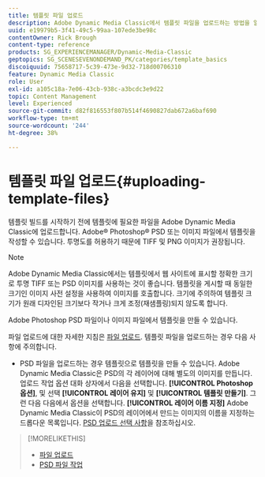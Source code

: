 ```yaml
---
title: 템플릿 파일 업로드
description: Adobe Dynamic Media Classic에서 템플릿 파일을 업로드하는 방법을 알아봅니다.
uuid: e19979b5-3f41-49c5-99aa-107ede3be98c
contentOwner: Rick Brough
content-type: reference
products: SG_EXPERIENCEMANAGER/Dynamic-Media-Classic
geptopics: SG_SCENESEVENONDEMAND_PK/categories/template_basics
discoiquuid: 75658717-5c39-473e-9d32-718d00706310
feature: Dynamic Media Classic
role: User
exl-id: a105c18a-7e06-43cb-938c-a3bcdc3e9d22
topic: Content Management
level: Experienced
source-git-commit: d82f816553f807b514f4690827dab672a6baf690
workflow-type: tm+mt
source-wordcount: '244'
ht-degree: 38%

---
```


# 템플릿 파일 업로드{#uploading-template-files}

템플릿 빌드를 시작하기 전에 템플릿에 필요한 파일을 Adobe Dynamic Media Classic에 업로드합니다. Adobe® Photoshop® PSD 또는 이미지 파일에서 템플릿을 작성할 수 있습니다. 투명도를 허용하기 때문에 TIFF 및 PNG 이미지가 권장됩니다.

>[!NOTE]
>
>Adobe Dynamic Media Classic에서는 템플릿에서 웹 사이트에 표시할 정확한 크기로 투명 TIFF 또는 PSD 이미지를 사용하는 것이 좋습니다. 템플릿을 게시할 때 동일한 크기인 이미지 사전 설정을 사용하여 이미지를 호출합니다. 크기에 주의하여 템플릿 크기가 원래 디자인된 크기보다 작거나 크게 조정(재샘플링)되지 않도록 합니다.

Adobe Photoshop PSD 파일이나 이미지 파일에서 템플릿을 만들 수 있습니다.

파일 업로드에 대한 자세한 지침은 [파일 업로드](uploading-files.md#uploading_files). 템플릿 파일을 업로드하는 경우 다음 사항에 주의합니다.

* PSD 파일을 업로드하는 경우 템플릿으로 템플릿을 만들 수 있습니다. Adobe Dynamic Media Classic은 PSD의 각 레이어에 대해 별도의 이미지를 만듭니다. 업로드 작업 옵션 대화 상자에서 다음을 선택합니다. **[!UICONTROL Photoshop 옵션]**, 및 선택 **[!UICONTROL 레이어 유지]** 및 **[!UICONTROL 템플릿 만들기]**. 그런 다음 다음에서 옵션을 선택합니다. **[!UICONTROL 레이어 이름 지정]** Adobe Dynamic Media Classic이 PSD의 레이어에서 만드는 이미지의 이름을 지정하는 드롭다운 목록입니다.
[PSD 업로드 선택 사항](psd-files.md#psd_upload_options)을 참조하십시오.
<!-- THERE IS NO LONGER AN IMAGE EDITING OPTIONS MENU * If you are uploading images, you can create a mask from its clipping path. This option applies to images created with image-editing applications in which a clipping path was created. In the Upload Job Options dialog box, select Image Editing Options and select the Create Mask From Clipping Path option. 
See [Image editing options at upload](image-editing-options-upload.md#image-editing-options-at-upload). -->

>[!MORELIKETHIS]
>
>* [파일 업로드](uploading-files.md#uploading_your_files)
>* [PSD 파일 작업](psd-files.md#working_with_psd_files)

